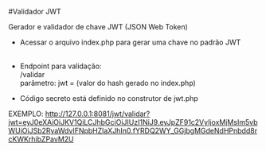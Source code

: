 #Validador JWT

Gerador e validador de chave JWT (JSON Web Token)

- Acessar o arquivo index.php para gerar uma chave no padrão JWT<br><br>

- Endpoint para validação:<br>
/validar<br>
parâmetro: jwt = (valor do hash gerado no index.php)

- Código secreto está definido no construtor de jwt.php

EXEMPLO:
http://127.0.0.1:8081/jwt/validar?jwt=eyJ0eXAiOiJKV1QiLCJhbGciOiJIUzI1NiJ9.eyJpZF91c2VyIjoxMjMsIm5vbWUiOiJSb2RyaWdvIFNpbHZlaXJhIn0.fYRDQ2WY_GGjbgMGdeNdHPnbdd8rcKWKrhibZPavM2U